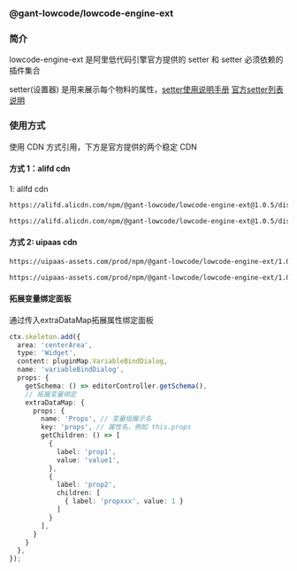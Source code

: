 ### @gant-lowcode/lowcode-engine-ext

### 简介
lowcode-engine-ext 是阿里低代码引擎官方提供的 setter 和 setter 必须依赖的插件集合

setter(设置器) 是用来展示每个物料的属性，[setter使用说明手册](https://www.yuque.com/lce/doc/cl03wo_nmhznb) [官方setter列表说明](https://www.yuque.com/lce/doc/oc220p#fl46)

### 使用方式

使用 CDN 方式引用，下方是官方提供的两个稳定 CDN

#### 方式 1：alifd cdn
 1: alifd cdn
```html
https://alifd.alicdn.com/npm/@gant-lowcode/lowcode-engine-ext@1.0.5/dist/css/engine-ext.css

https://alifd.alicdn.com/npm/@gant-lowcode/lowcode-engine-ext@1.0.5/dist/js/engine-ext.js
```

#### 方式 2: uipaas cdn
```html
https://uipaas-assets.com/prod/npm/@gant-lowcode/lowcode-engine-ext/1.0.5/dist/css/engine-ext.css

https://uipaas-assets.com/prod/npm/@gant-lowcode/lowcode-engine-ext/1.0.5/dist/js/engine-ext.js
```

#### 拓展变量绑定面板

通过传入extraDataMap拓展属性绑定面板

```typescript
ctx.skeleton.add({
  area: 'centerArea',
  type: 'Widget',
  content: pluginMap.VariableBindDialog,
  name: 'variableBindDialog',
  props: {
    getSchema: () => editorController.getSchema(),
    // 拓展变量绑定
    extraDataMap: {
      props: {
        name: 'Props', // 变量组展示名
        key: 'props', // 属性名，例如 this.props
        getChildren: () => [
          {
            label: 'prop1',
            value: 'value1',
          },
          {
            label: 'prop2',
            children: [
              { label: 'propxxx', value: 1 }
            ]
          }
        ],
      }
    }
  },
});
```
